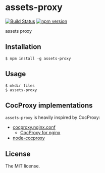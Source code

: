 # assets-proxy

[![Build Status](https://travis-ci.org/sasaplus1/assets-proxy.svg?branch=master)](https://travis-ci.org/sasaplus1/assets-proxy)
[![npm version](https://badge.fury.io/js/assets-proxy.svg)](https://badge.fury.io/js/assets-proxy)

assets proxy

## Installation

```console
$ npm install -g assets-proxy
```

## Usage

```console
$ mkdir files
$ assets-proxy
```

## CocProxy implementations

`assets-proxy` is heavily inspired by CocProxy:

- [cocproxy.nginx.conf](https://gist.github.com/hotchpotch/990354)
  - [CocProxy for nginx](http://subtech.g.hatena.ne.jp/secondlife/20110525/1306299472)
- [node-cocproxy](https://github.com/azu/node-cocproxy)

## License

The MIT license.
